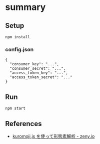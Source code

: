 # summary

## Setup

```
npm install
```

### config.json
```:json
{
  "consumer_key": "...",
  "consumer_secret": "...",
  "access_token_key": "...",
  "access_token_secret": "..."
}
```

## Run

```
npm start
```

## References

- [kuromoji\.js を使って形態素解析 \- zeny\.io](https://zeny.io/blog/2016/06/16/kuromoji-js/)
